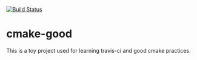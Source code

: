[![Build Status](https://travis-ci.org/sstefan1/cmake-good.svg?branch=master)](https://travis-ci.org/sstefan1/cmake-good)

# cmake-good
This is a toy project used for learning travis-ci and good cmake practices.
